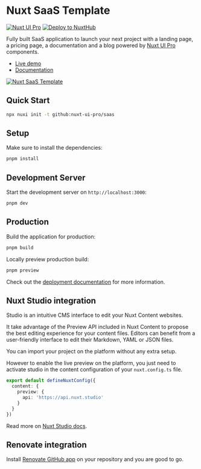 # Nuxt SaaS Template

[![Nuxt UI Pro](https://img.shields.io/badge/Made%20with-Nuxt%20UI%20Pro-00DC82?logo=nuxt&labelColor=020420)](https://ui.nuxt.com/pro)
[![Deploy to NuxtHub](https://img.shields.io/badge/Deploy%20to-NuxtHub-00DC82?logo=nuxt&labelColor=020420)](https://hub.nuxt.com/new?repo=nuxt-ui-pro/saas)

Fully built SaaS application to launch your next project with a landing page, a pricing page, a documentation and a blog powered by [Nuxt UI Pro](https://ui.nuxt.com/pro) components.

- [Live demo](https://saas-template.nuxt.dev/)
- [Documentation](https://ui.nuxt.com/getting-started/installation/pro/nuxt)

<a href="https://saas-template.nuxt.dev/" target="_blank">
  <picture>
    <source media="(prefers-color-scheme: dark)" srcset="https://assets.hub.nuxt.com/eyJ0eXAiOiJKV1QiLCJhbGciOiJIUzI1NiJ9.eyJ1cmwiOiJodHRwczovL3NhYXMtdGVtcGxhdGUubnV4dC5kZXYiLCJpYXQiOjE3Mzk0NjM0NDh9.tgzUQaw6XswUPPVbOXazuWwoTHJODg155CYt1xfzIdM.jpg?theme=dark">
    <source media="(prefers-color-scheme: light)" srcset="https://assets.hub.nuxt.com/eyJ0eXAiOiJKV1QiLCJhbGciOiJIUzI1NiJ9.eyJ1cmwiOiJodHRwczovL3NhYXMtdGVtcGxhdGUubnV4dC5kZXYiLCJpYXQiOjE3Mzk0NjM0NDh9.tgzUQaw6XswUPPVbOXazuWwoTHJODg155CYt1xfzIdM.jpg?theme=light">
    <img alt="Nuxt SaaS Template" src="https://assets.hub.nuxt.com/eyJ0eXAiOiJKV1QiLCJhbGciOiJIUzI1NiJ9.eyJ1cmwiOiJodHRwczovL3NhYXMtdGVtcGxhdGUubnV4dC5kZXYiLCJpYXQiOjE3Mzk0NjM0NDh9.tgzUQaw6XswUPPVbOXazuWwoTHJODg155CYt1xfzIdM.jpg">
  </picture>
</a>

## Quick Start

```bash [Terminal]
npx nuxi init -t github:nuxt-ui-pro/saas
```

## Setup

Make sure to install the dependencies:

```bash
pnpm install
```

## Development Server

Start the development server on `http://localhost:3000`:

```bash
pnpm dev
```

## Production

Build the application for production:

```bash
pnpm build
```

Locally preview production build:

```bash
pnpm preview
```

Check out the [deployment documentation](https://nuxt.com/docs/getting-started/deployment) for more information.

## Nuxt Studio integration

Studio is an intuitive CMS interface to edit your Nuxt Content websites.

It take advantage of the Preview API included in Nuxt Content to propose the best editing experience for your content files. Editors can benefit from a user-friendly interface to edit their Markdown, YAML or JSON files.

You can import your project on the platform without any extra setup.

However to enable the live preview on the platform, you just need to activate studio in the content configuration of your `nuxt.config.ts` file.

```ts [nuxt.config.ts]
export default defineNuxtConfig({
  content: {
    preview: {
      api: 'https://api.nuxt.studio'
    }
  }
})
```

Read more on [Nuxt Studio docs](https://content.nuxt.com/studio/setup).

## Renovate integration

Install [Renovate GitHub app](https://github.com/apps/renovate/installations/select_target) on your repository and you are good to go.

